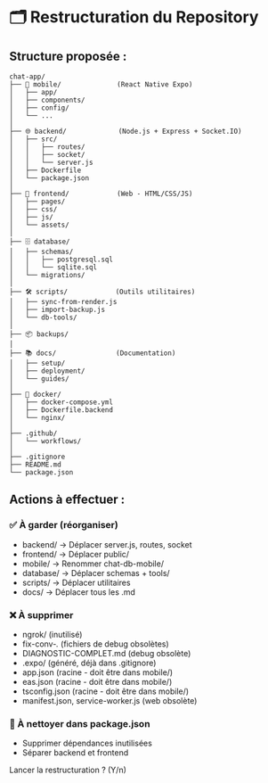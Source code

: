 # 🗂️ Restructuration du Repository

## Structure proposée :

```
chat-app/
├── 📱 mobile/              (React Native Expo)
│   ├── app/
│   ├── components/
│   ├── config/
│   └── ...
│
├── 🌐 backend/             (Node.js + Express + Socket.IO)
│   ├── src/
│   │   ├── routes/
│   │   ├── socket/
│   │   └── server.js
│   ├── Dockerfile
│   └── package.json
│
├── 🎨 frontend/            (Web - HTML/CSS/JS)
│   ├── pages/
│   ├── css/
│   ├── js/
│   └── assets/
│
├── 🗄️ database/
│   ├── schemas/
│   │   ├── postgresql.sql
│   │   └── sqlite.sql
│   └── migrations/
│
├── 🛠️ scripts/            (Outils utilitaires)
│   ├── sync-from-render.js
│   ├── import-backup.js
│   └── db-tools/
│
├── 📦 backups/
│
├── 📚 docs/               (Documentation)
│   ├── setup/
│   ├── deployment/
│   └── guides/
│
├── 🐳 docker/
│   ├── docker-compose.yml
│   ├── Dockerfile.backend
│   └── nginx/
│
├── .github/
│   └── workflows/
│
├── .gitignore
├── README.md
└── package.json
```

## Actions à effectuer :

### ✅ À garder (réorganiser)
- backend/ → Déplacer server.js, routes, socket
- frontend/ → Déplacer public/
- mobile/ → Renommer chat-db-mobile/
- database/ → Déplacer schemas + tools/
- scripts/ → Déplacer utilitaires
- docs/ → Déplacer tous les .md

### ❌ À supprimer
- ngrok/ (inutilisé)
- fix-conv-*.* (fichiers de debug obsolètes)
- DIAGNOSTIC-COMPLET.md (debug obsolète)
- .expo/ (généré, déjà dans .gitignore)
- app.json (racine - doit être dans mobile/)
- eas.json (racine - doit être dans mobile/)
- tsconfig.json (racine - doit être dans mobile/)
- manifest.json, service-worker.js (web obsolète)

### 📝 À nettoyer dans package.json
- Supprimer dépendances inutilisées
- Séparer backend et frontend

Lancer la restructuration ? (Y/n)
